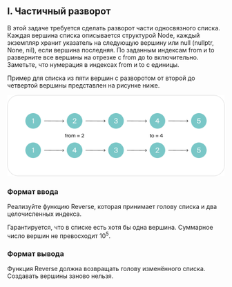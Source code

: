 ## I. Частичный разворот
В этой задаче требуется сделать разворот части односвязного списка.
Каждая вершина списка описывается структурой Node, 
каждый экземпляр хранит указатель на следующую вершину или null (nullptr, None, nil), 
если вершина последняя. 
По заданным индексам from и to разверните все вершины на отрезке с from до to включительно. 
Заметьте, что нумерация в индексах from и to с единицы.

Пример для списка из пяти вершин с разворотом от второй до четвертой вершины представлен на рисунке ниже.

![pic](/src/reverse/partial-reverse-2.png)

### Формат ввода
Реализуйте функцию Reverse, которая принимает голову списка и два целочисленных индекса.

Гарантируется, что в списке есть хотя бы одна вершина. Суммарное число вершин не превосходит 
$10^5$.

### Формат вывода
Функция Reverse должна возвращать голову изменённого списка. Создавать вершины заново нельзя.